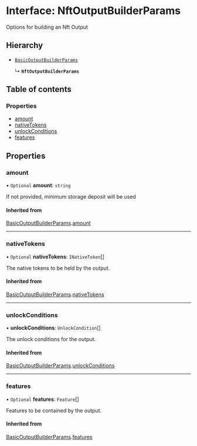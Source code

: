 # Interface: NftOutputBuilderParams

Options for building an Nft Output

## Hierarchy

- [`BasicOutputBuilderParams`](BasicOutputBuilderParams.md)

  ↳ **`NftOutputBuilderParams`**

## Table of contents

### Properties

- [amount](NftOutputBuilderParams.md#amount)
- [nativeTokens](NftOutputBuilderParams.md#nativetokens)
- [unlockConditions](NftOutputBuilderParams.md#unlockconditions)
- [features](NftOutputBuilderParams.md#features)

## Properties

### amount

• `Optional` **amount**: `string`

If not provided, minimum storage deposit will be used

#### Inherited from

[BasicOutputBuilderParams](BasicOutputBuilderParams.md).[amount](BasicOutputBuilderParams.md#amount)

---

### nativeTokens

• `Optional` **nativeTokens**: `INativeToken`[]

The native tokens to be held by the output.

#### Inherited from

[BasicOutputBuilderParams](BasicOutputBuilderParams.md).[nativeTokens](BasicOutputBuilderParams.md#nativetokens)

---

### unlockConditions

• **unlockConditions**: `UnlockCondition`[]

The unlock conditions for the output.

#### Inherited from

[BasicOutputBuilderParams](BasicOutputBuilderParams.md).[unlockConditions](BasicOutputBuilderParams.md#unlockconditions)

---

### features

• `Optional` **features**: `Feature`[]

Features to be contained by the output.

#### Inherited from

[BasicOutputBuilderParams](BasicOutputBuilderParams.md).[features](BasicOutputBuilderParams.md#features)
